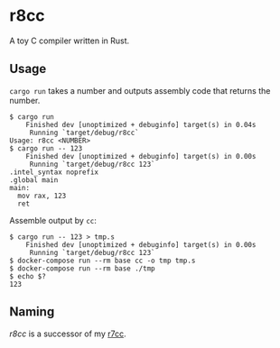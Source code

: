# r8cc

A toy C compiler written in Rust.

## Usage

`cargo run` takes a number and outputs assembly code that returns the number.

```console
$ cargo run
    Finished dev [unoptimized + debuginfo] target(s) in 0.04s
     Running `target/debug/r8cc`
Usage: r8cc <NUMBER>
$ cargo run -- 123
    Finished dev [unoptimized + debuginfo] target(s) in 0.00s
     Running `target/debug/r8cc 123`
.intel_syntax noprefix
.global main
main:
  mov rax, 123
  ret
```

Assemble output by `cc`:

```console
$ cargo run -- 123 > tmp.s
    Finished dev [unoptimized + debuginfo] target(s) in 0.00s
     Running `target/debug/r8cc 123`
$ docker-compose run --rm base cc -o tmp tmp.s
$ docker-compose run --rm base ./tmp
$ echo $?
123
```

## Naming

*r8cc* is a successor of my [r7cc](https://github.com/r7kamura/r7cc).
